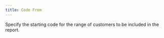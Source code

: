 ```yaml
---
title: Code From
---
```



Specify the starting code for the range of customers to be included  in the report.
